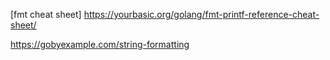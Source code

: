 [fmt cheat sheet] https://yourbasic.org/golang/fmt-printf-reference-cheat-sheet/

https://gobyexample.com/string-formatting

